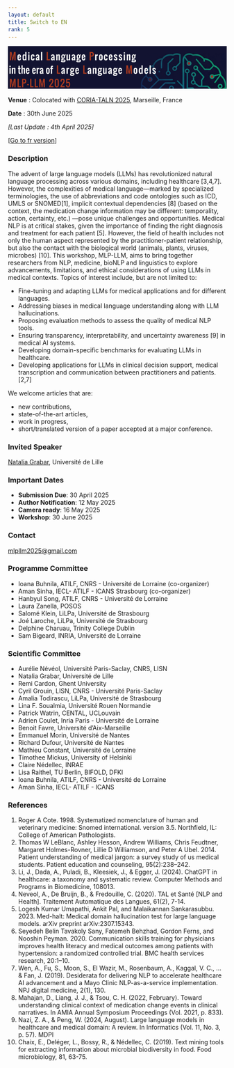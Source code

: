```yaml
---
layout: default
title: Switch to EN
rank: 5
---
```

![](assets/img/border.png)

**Venue** : Colocated with [CORIA-TALN 2025](https://coria-taln-2025.lis-lab.fr/), Marseille, France

**Date** : 30th June 2025

*[Last Update : 4th April 2025]*

[[Go to fr version](https://atilf-umr7118.github.io/MLPLLM2025/)]


### Description

The advent of large language models (LLMs) has revolutionized natural language processing across
various domains, including healthcare [3,4,7]. However, the complexities of medical language—marked by
specialized terminologies, the use of abbreviations and code ontologies such as ICD, UMLS or
SNOMED[1], implicit contextual dependencies [8] (based on the context, the medication change information
may be different: temporality, action, certainty, etc.) —pose unique challenges and opportunities. Medical
NLP is at critical stakes, given the importance of finding the right diagnosis and treatment for each patient
[5]. However, the field of health includes not only the human aspect represented by the practitioner-patient
relationship, but also the contact with the biological world (animals, plants, viruses, microbes) [10]. This
workshop, MLP-LLM, aims to bring together researchers from NLP, medicine, bioNLP and linguistics to
explore advancements, limitations, and ethical considerations of using LLMs in medical contexts. Topics of interest include, but are not limited to:

* Fine-tuning and adapting LLMs for medical applications and for different languages.
* Addressing biases in medical language understanding along with LLM hallucinations.
* Proposing evaluation methods to assess the quality of medical NLP tools.
* Ensuring transparency, interpretability, and uncertainty awareness [9] in medical AI systems.
* Developing domain-specific benchmarks for evaluating LLMs in healthcare.
* Developing applications for LLMs in clinical decision support, medical transcription and communication between practitioners and patients. [2,7]

We welcome articles that are:
* new contributions,
* state-of-the-art articles,
* work in progress,
* short/translated version of a paper accepted at a major conference.

### Invited Speaker

[Natalia Grabar](http://natalia.grabar.free.fr/), Université de Lille

### Important Dates

* **Submission Due**: 30 April 2025
* **Author Notification**: 12 May 2025
* **Camera ready**: 16 May 2025
* **Workshop**: 30 June 2025

### Contact

[mlpllm2025@gmail.com](mailto:mlpllm2025@gmail.com)

### Programme Committee

* Ioana Buhnila, ATILF, CNRS - Université de Lorraine (co-organizer)
* Aman Sinha, IECL- ATILF - ICANS Strasbourg (co-organizer)
* Hanbyul Song, ATILF, CNRS - Université de Lorraine
* Laura Zanella, POSOS
* Salomé Klein, LiLPa, Université de Strasbourg
* Joé Laroche, LiLPa, Université de Strasbourg 
* Delphine Charuau, Trinity College Dublin 
* Sam Bigeard, INRIA, Université de Lorraine


### Scientific Committee

* Aurélie Névéol, Université Paris-Saclay, CNRS, LISN  
* Natalia Grabar, Université de Lille  
* Remi Cardon, Ghent University
* Cyril Grouin, LISN, CNRS - Université Paris-Saclay  
* Amalia Todirascu, LiLPa, Université de Strasbourg  
* Lina F. Soualmia, Université Rouen Normandie  
* Patrick Watrin, CENTAL, UCLouvain  
* Adrien Coulet, Inria Paris - Université de Lorraine  
* Benoit Favre, Université d’Aix-Marseille  
* Emmanuel Morin, Université de Nantes  
* Richard Dufour, Université de Nantes  
* Mathieu Constant, Université de Lorraine  
* Timothee Mickus, University of Helsinki  
* Claire Nédellec, INRAE  
* Lisa Raithel, TU Berlin, BIFOLD, DFKI
* Ioana Buhnila, ATILF, CNRS - Université de Lorraine  
* Aman Sinha, IECL- ATILF - ICANS


### References

1. Roger A Cote. 1998. Systematized nomenclature of human and veterinary medicine: Snomed international. version 3.5. Northfield, IL: College of American Pathologists.
2. Thomas W LeBlanc, Ashley Hesson, Andrew Williams, Chris Feudtner, Margaret Holmes-Rovner, Lillie D Williamson, and Peter A Ubel. 2014. Patient understanding of medical jargon: a survey study of us medical students.
Patient education and counseling, 95(2):238–242.
3. Li, J., Dada, A., Puladi, B., Kleesiek, J., & Egger, J. (2024). ChatGPT in healthcare: a taxonomy and systematic review. Computer Methods and Programs in Biomedicine, 108013.
4. Neveol, A., De Bruijn, B., & Fredouille, C. (2020). TAL et Santé [NLP and Health]. Traitement Automatique des Langues, 61(2), 7-14.
5. Logesh Kumar Umapathi, Ankit Pal, and Malaikannan Sankarasubbu. 2023. Med-halt: Medical domain hallucination test for large language models. arXiv preprint arXiv:2307.15343.
6. Seyedeh Belin Tavakoly Sany, Fatemeh Behzhad, Gordon Ferns, and Nooshin Peyman. 2020. Communication skills training for physicians improves health literacy and medical outcomes among patients with hypertension: a
randomized controlled trial. BMC health services research, 20:1–10.
7. Wen, A., Fu, S., Moon, S., El Wazir, M., Rosenbaum, A., Kaggal, V. C., ... & Fan, J. (2019). Desiderata for delivering NLP to accelerate healthcare AI advancement and a Mayo Clinic NLP-as-a-service implementation. NPJ digital
medicine, 2(1), 130.
8. Mahajan, D., Liang, J. J., & Tsou, C. H. (2022, February). Toward understanding clinical context of medication change events in clinical narratives. In AMIA Annual Symposium Proceedings (Vol. 2021, p. 833).
9. Nazi, Z. A., & Peng, W. (2024, August). Large language models in healthcare and medical domain: A review. In Informatics (Vol. 11, No. 3, p. 57). MDPI
10. Chaix, E., Deléger, L., Bossy, R., & Nédellec, C. (2019). Text mining tools for extracting information about microbial biodiversity in food. Food microbiology, 81, 63-75.
